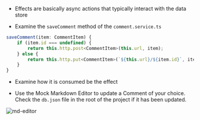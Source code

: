 - Effects are basically async actions that typically interact with the data store

- Examine the `saveComment` method of the `comment.service.ts`

```javascript
saveComment(item: CommentItem) {
    if (item.id === undefined) {
        return this.http.post<CommentItem>(this.url, item);
    } else {
        return this.http.put<CommentItem>(`${this.url}/${item.id}`, item);
    }
}
```

- Examine how it is consumed be the effect


- Use the Mock Markdown Editor to update a Comment of your choice. Check the `db.json` file in the root of the project if it has been updated.

![md-editor](assets/images/md-editor.jpg)